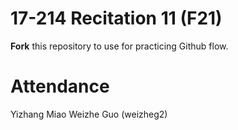 # 17-214 Recitation 11 (F21)
**Fork** this repository to use for practicing Github flow.

# Attendance
Yizhang Miao
Weizhe Guo (weizheg2)